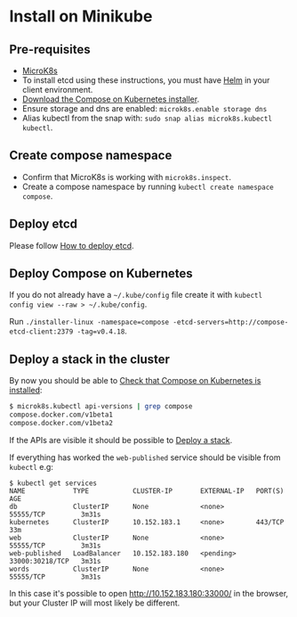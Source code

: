 # Install on Minikube

## Pre-requisites
- [MicroK8s](https://microk8s.io/)
- To install etcd using these instructions, you must have [Helm](https://helm.sh) in your client environment.
- [Download the Compose on Kubernetes installer](https://github.com/docker/compose-on-kubernetes/releases).
- Ensure storage and dns are enabled: `microk8s.enable storage dns`
- Alias kubectl from the snap with: `sudo snap alias microk8s.kubectl kubectl`.

## Create compose namespace

- Confirm that MicroK8s is working with `microk8s.inspect`.
- Create a compose namespace by running `kubectl create namespace compose`.

## Deploy etcd

Please follow [How to deploy etcd](./deploy-etcd.md).

## Deploy Compose on Kubernetes

If you do not already have a `~/.kube/config` file create it with `kubectl config view --raw > ~/.kube/config`.

Run `./installer-linux -namespace=compose -etcd-servers=http://compose-etcd-client:2379 -tag=v0.4.18`.

## Deploy a stack in the cluster

By now you should be able to [Check that Compose on Kubernetes is installed](../README.md#check-that-compose-on-kubernetes-is-installed):

```bash
$ microk8s.kubectl api-versions | grep compose
compose.docker.com/v1beta1
compose.docker.com/v1beta2
```

If the APIs are visible it should be possible to [Deploy a stack](../README.md#deploy-a-stack).

If everything has worked the `web-published` service should be visible from `kubectl` e.g:

```
$ kubectl get services
NAME            TYPE           CLUSTER-IP       EXTERNAL-IP   PORT(S)           AGE
db              ClusterIP      None             <none>        55555/TCP         3m31s
kubernetes      ClusterIP      10.152.183.1     <none>        443/TCP           33m
web             ClusterIP      None             <none>        55555/TCP         3m31s
web-published   LoadBalancer   10.152.183.180   <pending>     33000:30218/TCP   3m31s
words           ClusterIP      None             <none>        55555/TCP         3m31s
```

In this case it's possible to open <http://10.152.183.180:33000/> in the browser, but your Cluster IP will most likely be different.